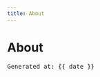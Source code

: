 ```yaml
---
title: About
---
```

<script setup>
const date = __DATE__
</script>

# About

<pre>Generated at: {{ date }}</pre>

